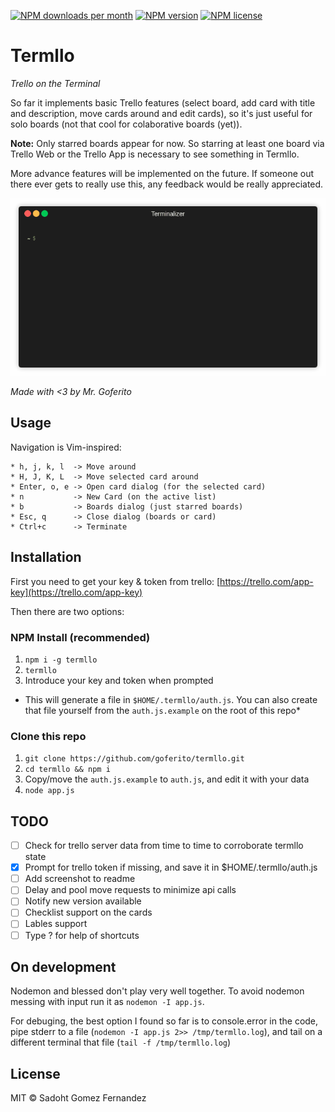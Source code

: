 [![NPM downloads per month][npm-downloads-img]][npm-url]
[![NPM version][npm-version-img]][npm-url]
[![NPM license][npm-license-img]][npm-url]

# Termllo
*Trello on the Terminal*

So far it implements basic Trello features (select board, add card with title
and description, move cards around and edit cards), so it's just useful for
solo boards (not that cool for colaborative boards (yet)).

**Note:** Only starred boards appear for now. So starring at least one board via
Trello Web or the Trello App is necessary to see something in Termllo.

More advance features will be implemented on the future. If someone out there
ever gets to really use this, any feedback would be really appreciated.


![Alt text](demo.gif?raw=true "Demo")


*Made with <3 by Mr. Goferito*


## Usage
Navigation is Vim-inspired:

```
* h, j, k, l  -> Move around
* H, J, K, L  -> Move selected card around
* Enter, o, e -> Open card dialog (for the selected card)
* n           -> New Card (on the active list)
* b           -> Boards dialog (just starred boards)
* Esc, q      -> Close dialog (boards or card)
* Ctrl+c      -> Terminate
```

## Installation
First you need to get your key & token from trello:
[https://trello.com/app-key](https://trello.com/app-key)

Then there are two options:

### NPM Install (recommended)
1. `npm i -g termllo`
2. `termllo`
3. Introduce your key and token when prompted
* This will generate a file in `$HOME/.termllo/auth.js`. You can also
create that file yourself from the `auth.js.example` on the root of this repo*

### Clone this repo
1. `git clone https://github.com/goferito/termllo.git`
2. `cd termllo && npm i`
3. Copy/move the `auth.js.example` to `auth.js`, and edit it with your data
4. `node app.js`

## TODO
- [ ] Check for trello server data from time to time to corroborate termllo state
- [x] Prompt for trello token if missing, and save it in $HOME/.termllo/auth.js
- [ ] Add screenshot to readme
- [ ] Delay and pool move requests to minimize api calls
- [ ] Notify new version available
- [ ] Checklist support on the cards
- [ ] Lables support
- [ ] Type ? for help of shortcuts

## On development
Nodemon and blessed don't play very well together. To avoid nodemon
messing with input run it as `nodemon -I app.js`.

For debuging, the best option I found so far is to console.error in the
code, pipe stderr to a file (`nodemon -I app.js 2>> /tmp/termllo.log`), and
tail on a different terminal that file (`tail -f /tmp/termllo.log`)

## License
MIT © Sadoht Gomez Fernandez

[npm-url]: https://npmjs.org/package/termllo
[npm-downloads-img]: https://img.shields.io/npm/dm/termllo.svg
[npm-version-img]: https://badge.fury.io/js/termllo.svg
[npm-license-img]: https://img.shields.io/npm/l/termllo.svg

